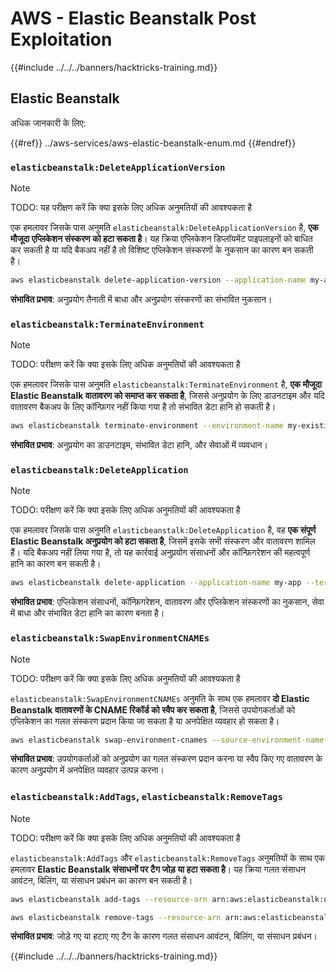 # AWS - Elastic Beanstalk Post Exploitation

{{#include ../../../banners/hacktricks-training.md}}

## Elastic Beanstalk

अधिक जानकारी के लिए:

{{#ref}}
../aws-services/aws-elastic-beanstalk-enum.md
{{#endref}}

### `elasticbeanstalk:DeleteApplicationVersion`

> [!NOTE]
> TODO: यह परीक्षण करें कि क्या इसके लिए अधिक अनुमतियों की आवश्यकता है

एक हमलावर जिसके पास अनुमति `elasticbeanstalk:DeleteApplicationVersion` है, **एक मौजूदा एप्लिकेशन संस्करण को हटा सकता है**। यह क्रिया एप्लिकेशन डिप्लॉयमेंट पाइपलाइनों को बाधित कर सकती है या यदि बैकअप नहीं है तो विशिष्ट एप्लिकेशन संस्करणों के नुकसान का कारण बन सकती है।
```bash
aws elasticbeanstalk delete-application-version --application-name my-app --version-label my-version
```
**संभावित प्रभाव**: अनुप्रयोग तैनाती में बाधा और अनुप्रयोग संस्करणों का संभावित नुकसान।

### `elasticbeanstalk:TerminateEnvironment`

> [!NOTE]
> TODO: परीक्षण करें कि क्या इसके लिए अधिक अनुमतियों की आवश्यकता है

एक हमलावर जिसके पास अनुमति `elasticbeanstalk:TerminateEnvironment` है, **एक मौजूदा Elastic Beanstalk वातावरण को समाप्त कर सकता है**, जिससे अनुप्रयोग के लिए डाउनटाइम और यदि वातावरण बैकअप के लिए कॉन्फ़िगर नहीं किया गया है तो संभावित डेटा हानि हो सकती है।
```bash
aws elasticbeanstalk terminate-environment --environment-name my-existing-env
```
**संभावित प्रभाव**: अनुप्रयोग का डाउनटाइम, संभावित डेटा हानि, और सेवाओं में व्यवधान।

### `elasticbeanstalk:DeleteApplication`

> [!NOTE]
> TODO: परीक्षण करें कि क्या इसके लिए अधिक अनुमतियों की आवश्यकता है

एक हमलावर जिसके पास अनुमति `elasticbeanstalk:DeleteApplication` है, वह **एक संपूर्ण Elastic Beanstalk अनुप्रयोग को हटा सकता है**, जिसमें इसके सभी संस्करण और वातावरण शामिल हैं। यदि बैकअप नहीं लिया गया है, तो यह कार्रवाई अनुप्रयोग संसाधनों और कॉन्फ़िगरेशन की महत्वपूर्ण हानि का कारण बन सकती है।
```bash
aws elasticbeanstalk delete-application --application-name my-app --terminate-env-by-force
```
**संभावित प्रभाव**: एप्लिकेशन संसाधनों, कॉन्फ़िगरेशन, वातावरण और एप्लिकेशन संस्करणों का नुकसान, सेवा में बाधा और संभावित डेटा हानि का कारण बनता है।

### `elasticbeanstalk:SwapEnvironmentCNAMEs`

> [!NOTE]
> TODO: परीक्षण करें कि क्या इसके लिए अधिक अनुमतियों की आवश्यकता है

`elasticbeanstalk:SwapEnvironmentCNAMEs` अनुमति के साथ एक हमलावर **दो Elastic Beanstalk वातावरणों के CNAME रिकॉर्ड को स्वैप कर सकता है**, जिससे उपयोगकर्ताओं को एप्लिकेशन का गलत संस्करण प्रदान किया जा सकता है या अनपेक्षित व्यवहार हो सकता है।
```bash
aws elasticbeanstalk swap-environment-cnames --source-environment-name my-env-1 --destination-environment-name my-env-2
```
**संभावित प्रभाव**: उपयोगकर्ताओं को अनुप्रयोग का गलत संस्करण प्रदान करना या स्वैप किए गए वातावरण के कारण अनुप्रयोग में अनपेक्षित व्यवहार उत्पन्न करना।

### `elasticbeanstalk:AddTags`, `elasticbeanstalk:RemoveTags`

> [!NOTE]
> TODO: परीक्षण करें कि क्या इसके लिए अधिक अनुमतियों की आवश्यकता है

`elasticbeanstalk:AddTags` और `elasticbeanstalk:RemoveTags` अनुमतियों के साथ एक हमलावर **Elastic Beanstalk संसाधनों पर टैग जोड़ या हटा सकता है**। यह क्रिया गलत संसाधन आवंटन, बिलिंग, या संसाधन प्रबंधन का कारण बन सकती है।
```bash
aws elasticbeanstalk add-tags --resource-arn arn:aws:elasticbeanstalk:us-west-2:123456789012:environment/my-app/my-env --tags Key=MaliciousTag,Value=1

aws elasticbeanstalk remove-tags --resource-arn arn:aws:elasticbeanstalk:us-west-2:123456789012:environment/my-app/my-env --tag-keys MaliciousTag
```
**संभावित प्रभाव**: जोड़े गए या हटाए गए टैग के कारण गलत संसाधन आवंटन, बिलिंग, या संसाधन प्रबंधन। 

{{#include ../../../banners/hacktricks-training.md}}
